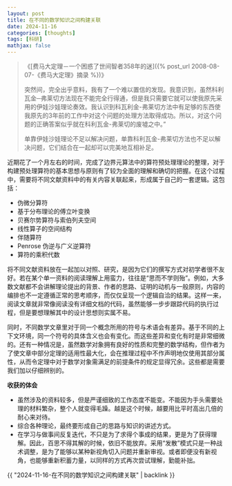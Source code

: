```yaml
---
layout: post
title: 在不同的数学知识之间构建关联
date: 2024-11-16
categories: [thoughts]
tags: [科研]
mathjax: false
---
```


> 《[费马大定理－一个困惑了世间智者358年的迷]({% post_url 2008-08-07-《费马大定理》摘录 %})》
> 
> 突然间，完全出乎意料，我有了一个难以置信的发现。我意识到，虽然科利瓦金─弗莱切方法现在不能完全行得通，但是我只需要它就可以使我原先采用的伊娃沙娃理论奏效。我认识到科瓦利金-弗莱切方法中有足够的东西使我原先的3年前的工作中对这个问题的处理方法取得成功。所以，对这个问题的正确答案似乎就在科利瓦金-弗莱切的废墟之中。”
> 
> 单靠伊娃沙娃理论不足以解决问题，单靠科利瓦金-弗莱切方法也不足以解决问题，它们结合在一起却可以完美地互相补足。

近期花了一个月左右的时间，完成了边界元算法中的算符预处理理论的整理，对于构建预处理算符的基本思想与原则有了较为全面的理解和确切的把握。在这个过程中，需要将不同文献资料中的有关内容关联起来，形成属于自己的一套逻辑。这包括：

-   伪微分算符
-   基于分布理论的傅立叶变换
-   贝赛尔势算符与索伯列夫空间
-   线性算子的空间结构
-   伴随算符
-   Penrose 伪逆与广义逆算符
-   算符的乘积代数

将不同文献资料放在一起加以对照、研究，是因为它们的撰写方式对初学者很不友好。若在某个单一资料的阅读理解上用蛮力，往往是“思而不学则殆”。例如，大多数文献都不会讲解理论提出的背景、作者的思路、证明的动机与一般原则，内容的编排也不一定遵循正常的思考顺序，而仅仅呈现一个逻辑自洽的结果。这样一来，阅读文章就非常像阅读没有详细文档的代码，虽然能够一步步跟踪代码的执行过程，但是要想理解其中的设计思想则实属不易。

同时，不同数学文章里对于同一个概念所用的符号与术语会有差异。基于不同的上下文环境，同一个符号的具体含义也会有变化。而这些差异和变化有时是非常细微的。还有一种情况是，虽然数学对象拥有良好的性质和完整的数学结构，但作者为了使文章中部分定理的适用性最大化，会在推理过程中不作声明地仅使用其部分属性，从而令定理中对于数学对象需满足的前提条件的规定显得冗余。这些都是需要我们加以仔细辨别的。

**收获的体会**

-   虽然涉及的资料较多，但是严谨细致的工作态度不能变。不能因为手头需要处理的材料繁杂，整个人就变得毛躁。越是这个时候，越要用比平时高出几倍的耐心来对待。
-   综合各种理论，最终要形成自己的思路与知识的讲述方式。
-   在学习与做事间反复迭代，不只是为了求得个事成的结果，更是为了获得理解。因此，百思不得其解的时候，依旧不能放弃。采用“发散”模式只是一种战术调整，是为了能够以某种新视角切入问题并重新审视。或者即便没有新视角，也能够重新积蓄力量，以同样的方式再次尝试理解，勤能补拙。

{{ "2024-11-16-在不同的数学知识之间构建关联" | backlink }}
